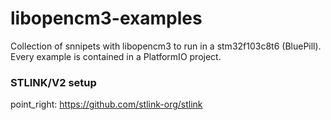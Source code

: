# libopencm3-examples
Collection of snnipets with libopencm3 to run in a stm32f103c8t6 (BluePill). Every example is contained in a PlatformIO project.

### STLINK/V2 setup
point_right: https://github.com/stlink-org/stlink

